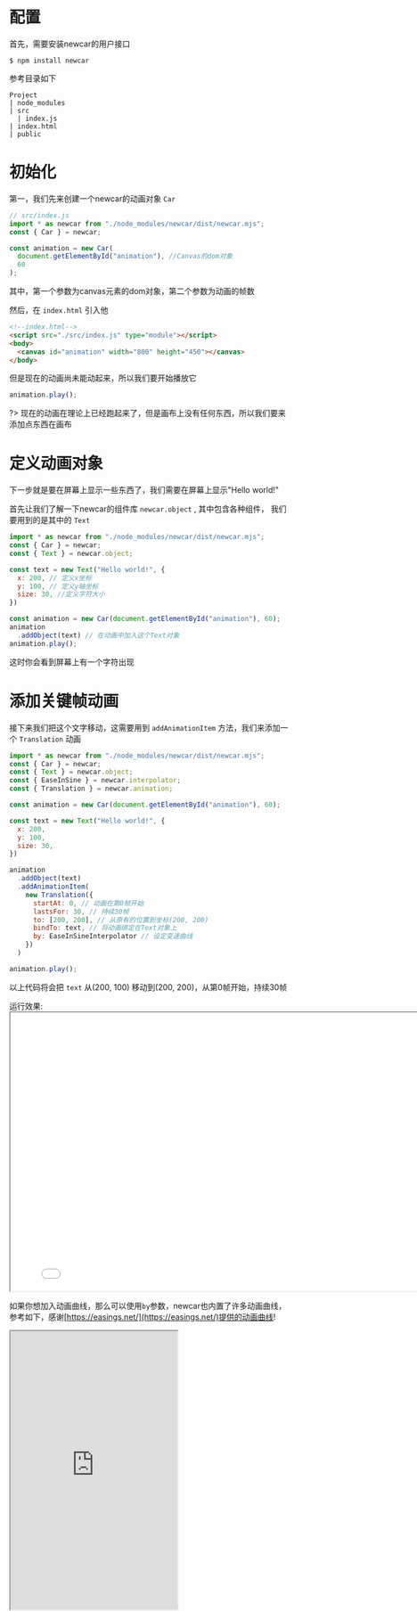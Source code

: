 # 配置
首先，需要安装newcar的用户接口
```shell
$ npm install newcar
```

参考目录如下
```
Project
| node_modules
| src
  | index.js
| index.html
| public
```

# 初始化
第一，我们先来创建一个newcar的动画对象 `Car`
```javascript
// src/index.js
import * as newcar from "./node_modules/newcar/dist/newcar.mjs";
const { Car } = newcar;

const animation = new Car(
  document.getElementById("animation"), //Canvas的dom对象
  60
);
```

其中，第一个参数为canvas元素的dom对象，第二个参数为动画的帧数

然后，在 `index.html` 引入他
```html
<!--index.html-->
<script src="./src/index.js" type="module"></script>
<body>
  <canvas id="animation" width="800" height="450"></canvas>
</body>
```

但是现在的动画尚未能动起来，所以我们要开始播放它

```javascript
animation.play();
```

?> 现在的动画在理论上已经跑起来了，但是画布上没有任何东西，所以我们要来添加点东西在画布

# 定义动画对象

下一步就是要在屏幕上显示一些东西了，我们需要在屏幕上显示"Hello world!"

首先让我们了解一下newcar的组件库 `newcar.object` , 其中包含各种组件， 我们要用到的是其中的 `Text`

```javascript
import * as newcar from "./node_modules/newcar/dist/newcar.mjs";
const { Car } = newcar;
const { Text } = newcar.object;

const text = new Text("Hello world!", {
  x: 200, // 定义x坐标
  y: 100, // 定义y轴坐标
  size: 30, //定义字符大小
})

const animation = new Car(document.getElementById("animation"), 60);
animation
  .addObject(text) // 在动画中加入这个Text对象
animation.play();
```

这时你会看到屏幕上有一个字符出现

<!-- ?> Text的更多参数以及更多组件，请参见[组件列表](/api/objects/object-all.md) -->

# 添加关键帧动画

接下来我们把这个文字移动，这需要用到 `addAnimationItem` 方法，我们来添加一个 `Translation` 动画

```javascript
import * as newcar from "./node_modules/newcar/dist/newcar.mjs";
const { Car } = newcar;
const { Text } = newcar.object;
const { EaseInSine } = newcar.interpolator;
const { Translation } = newcar.animation;

const animation = new Car(document.getElementById("animation"), 60);

const text = new Text("Hello world!", {
  x: 200,
  y: 100,
  size: 30,
})

animation
  .addObject(text)
  .addAnimationItem(
    new Translation({
      startAt: 0, // 动画在第0帧开始
      lastsFor: 30, // 持续30帧
      to: [200, 200], // 从原有的位置到坐标(200, 200)
      bindTo: text, // 将动画绑定在Text对象上
      by: EaseInSineInterpolator // 设定变速曲线
    })
  )

animation.play();
```

以上代码将会把 `text` 从(200, 100) 移动到(200, 200)，从第0帧开始，持续30帧

运行效果: <iframe height="500" width="800" src="../../demos/begin-demo.html"></iframe>

如果你想加入动画曲线，那么可以使用`by`参数，newcar也内置了许多动画曲线，参考如下，感谢[https://easings.net/](https://easings.net/)提供的动画曲线!

<iframe height="500px" src="https://easings.net/"></iframe>

<!-- ?> 更多关键帧动画，请参阅[动画列表](api/animations/animation-all.md) -->
